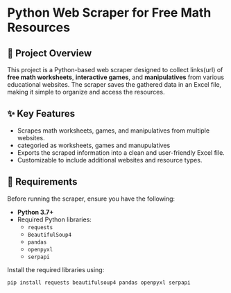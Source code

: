 # Python Web Scraper for Free Math Resources

## 📖 Project Overview
This project is a Python-based web scraper designed to collect links(url) of **free math worksheets**, **interactive games**, and **manipulatives** from various educational websites. The scraper saves the gathered data in an Excel file, making it simple to organize and access the resources.

## ✨ Key Features
- Scrapes math worksheets, games, and manipulatives from multiple websites.
- categoried as worksheets, games and manupulatives
- Exports the scraped information into a clean and user-friendly Excel file.
- Customizable to include additional websites and resource types.

## 🚀 Requirements
Before running the scraper, ensure you have the following:
- **Python 3.7+**
- Required Python libraries:
  - `requests`
  - `BeautifulSoup4`
  - `pandas`
  - `openpyxl`
  - `serpapi`
  
Install the required libraries using:

`pip install requests beautifulsoup4 pandas openpyxl serpapi`

